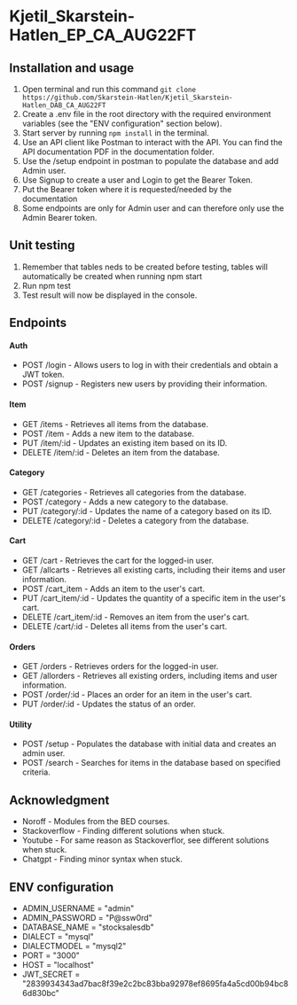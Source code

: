 # Kjetil_Skarstein-Hatlen_EP_CA_AUG22FT


## Installation and usage
1. Open terminal and run this command ```git clone https://github.com/Skarstein-Hatlen/Kjetil_Skarstein-Hatlen_DAB_CA_AUG22FT```
2. Create a .env file in the root directory with the required environment variables (see the "ENV configuration" section below).
3. Start server by running ```npm install``` in the terminal.
4. Use an API client like Postman to interact with the API. You can find the API documentation PDF in the documentation folder.
2. Use the /setup endpoint in postman to populate the database and add Admin user.
5. Use Signup to create a user and Login to get the Bearer Token.
6. Put the Bearer token where it is requested/needed by the documentation
7. Some endpoints are only for Admin user and can therefore only use the Admin Bearer token.


## Unit testing
1. Remember that tables neds to be created before testing, tables will automatically be created when running npm start
2. Run npm test
3. Test result will now be displayed in the console.


## Endpoints

#### Auth
- POST /login - Allows users to log in with their credentials and obtain a JWT token.
- POST /signup - Registers new users by providing their information.

#### Item
- GET /items - Retrieves all items from the database.
- POST /item - Adds a new item to the database.
- PUT /item/:id - Updates an existing item based on its ID.
- DELETE /item/:id - Deletes an item from the database.

#### Category
- GET /categories - Retrieves all categories from the database.
- POST /category - Adds a new category to the database.
- PUT /category/:id - Updates the name of a category based on its ID.
- DELETE /category/:id - Deletes a category from the database.

#### Cart
- GET /cart - Retrieves the cart for the logged-in user.
- GET /allcarts - Retrieves all existing carts, including their items and user information.
- POST /cart_item - Adds an item to the user's cart.
- PUT /cart_item/:id - Updates the quantity of a specific item in the user's cart.
- DELETE /cart_item/:id - Removes an item from the user's cart.
- DELETE /cart/:id - Deletes all items from the user's cart.

#### Orders
- GET /orders - Retrieves orders for the logged-in user.
- GET /allorders - Retrieves all existing orders, including items and user information.
- POST /order/:id - Places an order for an item in the user's cart.
- PUT /order/:id - Updates the status of an order.

#### Utility
- POST /setup - Populates the database with initial data and creates an admin user.
- POST /search - Searches for items in the database based on specified criteria.



## Acknowledgment
- Noroff - Modules from the BED courses.
- Stackoverflow - Finding different solutions when stuck.
- Youtube - For same reason as Stackoverflor, see different solutions when stuck.
- Chatgpt - Finding minor syntax when stuck.


## ENV configuration
- ADMIN_USERNAME = "admin"
- ADMIN_PASSWORD = "P@ssw0rd"
- DATABASE_NAME = "stocksalesdb"
- DIALECT = "mysql"
- DIALECTMODEL = "mysql2"
- PORT = "3000"
- HOST = "localhost"
- JWT_SECRET = "2839934343ad7bac8f39e2c2bc83bba92978ef8695fa4a5cd00b94bc86d830bc"